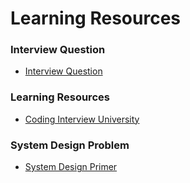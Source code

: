 # Learning Resources

### Interview Question

- [Interview Question](https://github.com/MaximAbramchuck/awesome-interview-questions)


### Learning Resources

- [Coding Interview University](https://github.com/jwasham/coding-interview-university)

### System Design Problem

- [System Design Primer](https://github.com/donnemartin/system-design-primer)

